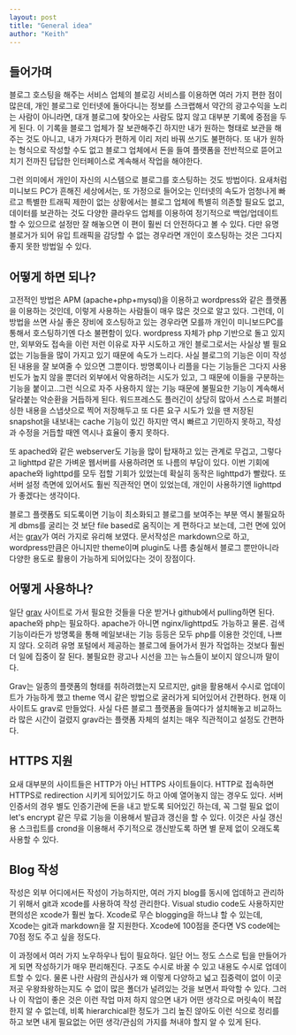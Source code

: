 ```yaml
---
layout: post
title: "General idea"
author: "Keith"
---
```


## 들어가며

블로그 호스팅을 해주는 서비스 업체의 블로깅 서비스를 이용하면 여러 가지 편한 점이 많은데, 개인 블로그로 인터넷에 돌아다니는 정보를 스크랩해서 약간의 광고수익을 노리는 사람이 아니라면, 대개 블로그에 찾아오는 사람도 많지 않고 대부분 기록에 중점을 두게 된다. 이 기록을 블로그 업체가 잘 보관해주긴 하지만 내가 원하는 형태로 보관을 해주는 것도 아니고, 내가 가져다가 편하게 이리 저리 바꿔 쓰기도 불편하다. 또 내가 원하는 형식으로 작성할 수도 없고 블로그 업체에서 돈을 들여 플랫폼을 전반적으로 뜯어고치기 전까진 답답한 인터페이스로 계속해서 작업을 해야한다.

그런 의미에서 개인이 자신의 시스템으로 블로그를 호스팅하는 것도 방법이다. 요새처럼 미니보드 PC가 흔해진 세상에서는, 또 가정으로 들어오는 인터넷의 속도가 엄청나게 빠르고 특별한 트래픽 제한이 없는 상황에서는 블로그 업체에 특별히 의존할 필요도 없고, 데이터를 보관하는 것도 다양한 클라우드 업체를 이용하여 정기적으로 백업/업데이트 할 수 있으므로 설정만 잘 해놓으면 이 편이 훨씬 더 안전하다고 볼 수 있다. 다만 유명 블로거가 되어 유입 트래픽을 감당할 수 없는 경우라면 개인이 호스팅하는 것은 그다지 좋지 못한 방법일 수 있다. 

## 어떻게 하면 되나?

고전적인 방법은 APM (apache+php+mysql)을 이용하고 wordpress와 같은 플랫폼을 이용하는 것인데, 이렇게 사용하는 사람들이 매우 많은 것으로 알고 있다. 그런데, 이 방법을 쓰면 사실 좋은 장비에 호스팅하고 있는 경우라면 모를까 개인이 미니보드PC를 통해서 호스팅하기엔 다소 불편함이 있다. wordpress 자체가 php 기반으로 돌고 있지만, 외부와도 접속을 이런 저런 이유로 자꾸 시도하고 개인 블로그로서는 사실상 별 필요없는 기능들을 많이 가지고 있기 때문에 속도가 느리다. 사실 블로그의 기능은 이미 작성된 내용을 잘 보여줄 수 있으면 그뿐이다. 방명록이나 리플을 다는 기능들은 그다지 사용빈도가 높지 않을 뿐더러 외부에서 악용하려는 시도가 있고, 그 때문에 이들을 구분하는 기능을 붙이고..그런 식으로 자주 사용하지 않는 기능 때문에 불필요한 기능이 계속해서 달라붙는 악순환을 거듭하게 된다. 워드프레스도 플러긴이 상당히 많아서 스스로 퍼블리싱한 내용을 스냅샷으로 찍어 저장해두고 또 다른 요구 시도가 있을 땐 저장된 snapshot을 내보내는 cache 기능이 있긴 하지만 역시 빠르고 기민하지 못하고, 작성과 수정을 거듭할 때엔 역시나 효율이 좋지 못하다. 

또 apached와 같은 webserver도 기능을 많이 탑재하고 있는 관계로 무겁고, 그렇다고 lighttpd 같은 가벼운 웹서버를 사용하려면 또 나름의 부담이 있다. 이번 기회에 apache와 lighttpd를 모두 접할 기회가 있었는데 확실히 동작은 lighttpd가 빨랐다. 또 서버 설정 측면에 있어서도 훨씬 직관적인 면이 있었는데, 개인이 사용하기엔 lighttpd가 좋겠다는 생각이다. 

블로그 플랫폼도 되도록이면 기능이 최소화되고 블로그를 보여주는 부분 역시 불필요하게 dbms를 굴리는 것 보단 file based로 움직이는 게 편하다고 보는데, 그런 면에 있어서는 [grav](https://getgrav.org/)가 여러 가지로 유리해 보였다. 문서작성은 markdown으로 하고, wordpress만큼은 아니지만 theme이며 plugin도 나름 충실해서 블로그 뿐만아니라 다양한 용도로 활용이 가능하게 되어있다는 것이 장점이다.

## 어떻게 사용하나?

일단 [grav](https://getgrav.org/) 사이트로 가서 필요한 것들을 다운 받거나 github에서 pulling하면 된다. apache와 php는 필요하다. apache가 아니면 nginx/lighttpd도 가능하고 물론. 검색 기능이라든가 방명록을 통해 메일보내는 기능 등등은 모두 php를 이용한 것인데, 나쁘지 않다. 오히려 유명 포털에서 제공하는 블로그에 들어가서 뭔가 작업하는 것보다 훨씬 더 일에 집중이 잘 된다. 불필요한 광고나 시선을 끄는 뉴스들이 보이지 않으니까 말이다.

Grav는 일종의 플랫폼의 형태를 취하려했는지 모르지만, git을 활용해서 수시로 업데이트가 가능하게 했고 theme 역시 같은 방법으로 굴러가게 되어있어서 간편하다. 현재 이 사이트도 grav로 만들었다. 사실 다른 블로그 플랫폼을 들여다가 설치해놓고 비교하느라 많은 시간이 걸렸지 grav라는 플랫폼 자체의 설치는 매우 직관적이고 설정도 간편하다. 

## HTTPS 지원

요새 대부분의 사이트들은 HTTP가 아닌 HTTPS 사이트들이다. HTTP로 접속하면 HTTPS로 redirection 시키게 되어있기도 하고 아예 열어놓지 않는 경우도 있다. 서버 인증서의 경우 별도 인증기관에 돈을 내고 받도록 되어있긴 하는데, 꼭 그럴 필요 없이 let's encrypt 같은 무료 기능을 이용해서 발급과 갱신을 할 수 있다. 이것은 사실 갱신용 스크립트를 crond을 이용해서 주기적으로 갱신받도록 하면 별 문제 없이 오래도록 사용할 수 있다. 

## Blog 작성

작성은 외부 어디에서든 작성이 가능하지만, 여러 가지 blog를 동시에 업데하고 관리하기 위해서 git과 xcode를 사용하여 작성 관리한다. Visual studio code도 사용하지만 편의성은 xcode가 훨씬 높다. Xcode로 무슨 blogging을 하느냐 할 수 있는데, Xcode는 git과 markdown을 잘 지원한다. Xcode에 100점을 준다면 VS code에는 70점 정도 주고 싶을 정도다.

이 과정에서 여러 가지 노우하우나 팁이 필요하다. 일단 어느 정도 스스로 팁을 만들어가게 되면 작성하기가 매우 편리해진다. 구조도 수시로 바꿀 수 있고 내용도 수시로 업데이트할 수 있다. 물론 나란 사람의 관심사가 왜 이렇게 다양하고 넓고 집중력이 없이 이곳 저곳 우왕좌왕하는지도 수 없이 많은 폴더가 널려있는 것을 보면서 파악할 수 있다. 그러나 이 작업이 좋은 것은 이런 작업 마저 하지 않으면 내가 어떤 생각으로 머릿속이 복잡한지 알 수 없는데, 비록 hierarchical한 정도가 그리 높진 않아도 이런 식으로 정리를 하고 보면 내게 필요없는 어떤 생각/관심의 가지를 쳐내야 할지 알 수 있게 된다.

